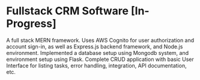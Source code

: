 # Fullstack CRM Software [In-Progress]

A full stack MERN framework. Uses AWS Cognito for user authorization and account sign-in, as well as Express.js backend framework, and Node.js environment. Implemented a database setup using Mongodb system, and environment setup using Flask. Complete CRUD application with basic User Interface for listing tasks, error handling, integration, API documentation, etc.
